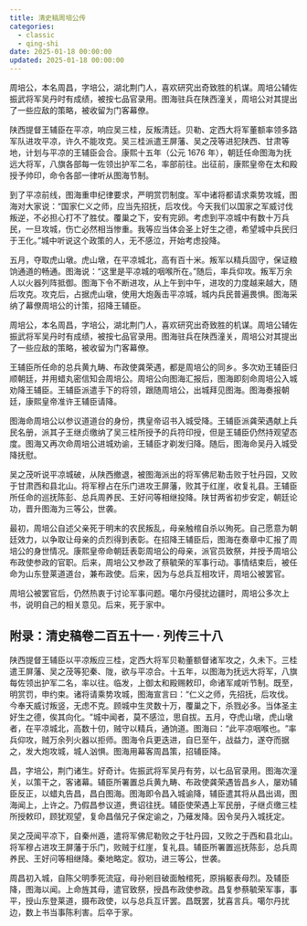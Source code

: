 ```yaml
---
title: 清史稿周培公传
categories:
  - classic
  - qing-shi
date: 2025-01-18 00:00:00
updated: 2025-01-18 00:00:00
---
```


周培公，本名周昌，字培公，湖北荆门人，喜欢研究出奇致胜的机谋。周培公辅佐振武将军吴丹时有成绩，被按七品官录用。图海驻兵在陕西潼关，周培公对其提出了一些应敌的策略，被收留为门客幕僚。

<!-- more -->

陕西提督王辅臣在平凉，响应吴三桂，反叛清廷。贝勒、定西大将军董额率领多路军队进攻平凉，许久不能攻克。吴三桂派遣王屏藩、吴之茂等进犯陕西、甘肃等地，计划与平凉的王辅臣会合。康熙十五年（公元 1676 年），朝廷任命图海为抚远大将军，八旗各部每一佐领出护军二名，率部前往。出征前，康熙皇帝在太和殿授予帅印，命令各部一律听从图海节制。

到了平凉前线，图海重申纪律要求，严明赏罚制度。军中诸将都请求乘势攻城，图海对大家说：“国家仁义之师，应当先招抚，后攻伐。今天我们以国家之军威讨伐叛逆，不必担心打不了胜仗。覆巢之下，安有完卵。考虑到平凉城中有数十万兵民，一旦攻城，伤亡必然相当惨重。我等应当体会圣上好生之德，希望城中兵民归于王化。”城中听说这个政策的人，无不感泣，开始考虑投降。

五月，夺取虎山墩。虎山墩，在平凉城北，高有百十米。叛军以精兵固守，保证粮饷通道的畅通。图海说：“这里是平凉城的咽喉所在。”随后，率兵仰攻。叛军万余人以火器列阵抵御。图海下令不断进攻，从上午到中午，进攻的力度越来越大，随后攻克。攻克后，占据虎山墩，使用大炮轰击平凉城，城内兵民普遍畏惧。图海采纳了幕僚周培公的计策，招降王辅臣。

周培公，本名周昌，字培公，湖北荆门人，喜欢研究出奇致胜的机谋。周培公辅佐振武将军吴丹时有成绩，被按七品官录用。图海驻兵在陕西潼关，周培公对其提出了一些应敌的策略，被收留为门客幕僚。

王辅臣所任命的总兵黄九畴、布政使龚荣遇，都是周培公的同乡。多次劝王辅臣归顺朝廷，并用蜡丸密信知会周培公。周培公向图海汇报后，图海即刻命周培公入城劝降王辅臣。王辅臣派遣手下的将领，跟随周培公，出城拜见图海。图海奏报朝廷，康熙皇帝准许王辅臣请降。

图海命周培公以参议道道台的身份，携皇帝诏书入城受降。王辅臣派龚荣遇献上兵民名册，派其子王继贞缴纳了吴三桂所授予的兵符印授，但是王辅臣仍然持观望态度。图海又再次命周培公进城劝谕，王辅臣才剃发归降。随后，图海命吴丹入城受降抚慰。

吴之茂听说平凉城破，从陕西撤退，被图海派出的将军佛尼勒击败于牡丹园，又败于甘肃西和县北山。将军穆占在乐门进攻王屏藩，败其于红崖，收复礼县。王辅臣所任命的巡抚陈彭、总兵周养民、王好问等相继投降。陕甘两省初步安定，朝廷论功，晋升图海为三等公，世袭。

最初，周培公自述父亲死于明末的农民叛乱，母亲触棺自杀以殉死。自己愿意为朝廷效力，以争取让母亲的贞烈得到表彰。在招降王辅臣后，图海在奏章中汇报了周培公的身世情况。康熙皇帝命朝廷表彰周培公的母亲，派官员致祭，并授予周培公布政使参政的官职。后来，周培公又参政了蔡毓荣的军事行动。事情结束后，被任命为山东登莱道道台，兼布政使。后来，因为与总兵互相攻讦，周培公被罢官。

周培公被罢官后，仍然热衷于讨论军事问题。噶尔丹侵扰边疆时，周培公多次上书，说明自己的相关意见。后来，死于家中。

## 附录：清史稿卷二百五十一 · 列传三十八

陕西提督王辅臣以平凉叛应三桂，定西大将军贝勒董额督诸军攻之，久未下。三桂遣王屏藩、吴之茂等犯秦、陇，欲与平凉合。十五年，以图海为抚远大将军，八旗每佐领出护军二名，率以往。临发，上御太和殿赐敕印，命诸军咸听节制。既至，明赏罚，申约束。诸将请乘势攻城，图海宣言曰：​“仁义之师，先招抚，后攻伐。今奉天威讨叛竖，无虑不克。顾城中生灵数十万，覆巢之下，杀戮必多。当体圣主好生之德，俟其向化。​”城中闻者，莫不感泣，思自拔。五月，夺虎山墩，虎山墩者，在平凉城北，高数十仞，贼守以精兵，通饷道。图海曰：​“此平凉咽喉也。​”率兵仰攻，贼万余列火器以拒师。图海令兵更迭进，自巳至午，战益力，遂夺而据之，发大炮攻城，城人汹惧。图海用幕客周昌策，招辅臣降。

昌，字培公，荆门诸生。好奇计。佐振武将军吴丹有劳，以七品官录用。图海次潼关，以策干之，客诸幕。辅臣所署置总兵黄九畴、布政使龚荣遇皆昌乡人，屡劝辅臣反正，以蜡丸告昌，昌白图海。图海即令昌入城谕降，辅臣遣其将从昌出谒，图海闻上，上许之。乃假昌参议道，赉诏往抚。辅臣使荣遇上军民册，子继贞缴三桂所授敕印，顾犹观望，复命昌偕兄子保定谕之，乃薙发降。因令吴丹入城抚定。

吴之茂闻平凉下，自秦州遁，遣将军佛尼勒败之于牡丹园，又败之于西和县北山。将军穆占进攻王屏藩于乐门，败贼于红崖，复礼县。辅臣所署置巡抚陈彭，总兵周养民、王好问等相继降。秦地略定。叙功，进三等公，世袭。

周昌初入城，自陈父明季死流寇，母孙剜目破面触棺死，原捐躯表母烈。及辅臣降，图海以闻。上命旌其母，遣官致祭，授昌布政使参政。昌复参蔡毓荣军事，事平，授山东登莱道，摄布政使，以与总兵互讦罢。昌既罢，犹喜言兵。噶尔丹扰边，数上书当事陈利害。后卒于家。
